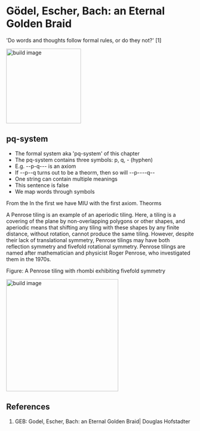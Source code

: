 # Gödel, Escher, Bach: an Eternal Golden Braid

'Do words and thoughts follow formal rules, or do they not?' [1]

<img src="https://uploads1.wikiart.org/images/m-c-escher/liberation.jpg!Large.jpg" alt="build image" width="200"/>

## pq-system
- The formal system aka 'pq-system' of this chapter 
- The pq-system contains three symbols: p, q, - (hyphen) 
- E.g. --p-q--- is an axiom
- If --p--q turns out to be a theorm, then so will --p----q--
- One string can contain multiple meanings
- This sentence is false
- We map words through symbols


From the 
In the first we have MIU with the first axiom. 
Theorms 

A Penrose tiling is an example of an aperiodic tiling. Here, a tiling is a covering of the plane by non-overlapping polygons or other shapes, and aperiodic means that shifting any tiling with these shapes by any finite distance, without rotation, cannot produce the same tiling. However, despite their lack of translational symmetry, Penrose tilings may have both reflection symmetry and fivefold rotational symmetry. Penrose tilings are named after mathematician and physicist Roger Penrose, who investigated them in the 1970s.

Figure: A Penrose tiling with rhombi exhibiting fivefold symmetry

<img src="https://upload.wikimedia.org/wikipedia/commons/thumb/1/1a/Penrose_Tiling_%28Rhombi%29.svg/1920px-Penrose_Tiling_%28Rhombi%29.svg.png" alt="build image" width="300"/>


## References
1. GEB: Godel, Escher, Bach: an Eternal Golden Braid| Douglas Hofstadter